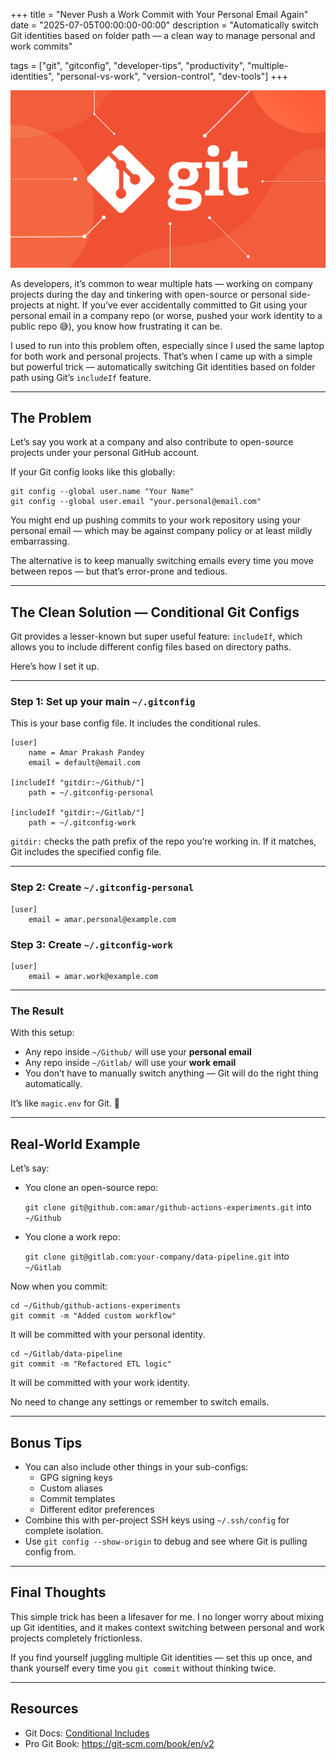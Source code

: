 +++
title = "Never Push a Work Commit with Your Personal Email Again"
date = "2025-07-05T00:00:00-00:00"
description = "Automatically switch Git identities based on folder path — a clean way to manage personal and work commits"

tags = ["git", "gitconfig", "developer-tips", "productivity", "multiple-identities", "personal-vs-work", "version-control", "dev-tools"]
+++

![banner](/images/never-push-a-work-commit-with-your-personal-email-again/banner.png)

As developers, it’s common to wear multiple hats — working on company projects during the day and tinkering with open-source or personal side-projects at night. If you’ve ever accidentally committed to Git using your personal email in a company repo (or worse, pushed your work identity to a public repo 😅), you know how frustrating it can be.

I used to run into this problem often, especially since I used the same laptop for both work and personal projects. That’s when I came up with a simple but powerful trick — automatically switching Git identities based on folder path using Git’s `includeIf` feature.

---

## The Problem

Let’s say you work at a company and also contribute to open-source projects under your personal GitHub account.

If your Git config looks like this globally:

```
git config --global user.name "Your Name"
git config --global user.email "your.personal@email.com"
```

You might end up pushing commits to your work repository using your personal email — which may be against company policy or at least mildly embarrassing.

The alternative is to keep manually switching emails every time you move between repos — but that’s error-prone and tedious.

---

## The Clean Solution — Conditional Git Configs

Git provides a lesser-known but super useful feature: `includeIf`, which allows you to include different config files based on directory paths.

Here’s how I set it up.

---

### Step 1: Set up your main `~/.gitconfig`

This is your base config file. It includes the conditional rules.

```
[user]
    name = Amar Prakash Pandey
    email = default@email.com

[includeIf "gitdir:~/Github/"]
    path = ~/.gitconfig-personal

[includeIf "gitdir:~/Gitlab/"]
    path = ~/.gitconfig-work

```

`gitdir:` checks the path prefix of the repo you’re working in. If it matches, Git includes the specified config file.

---

### Step 2: Create `~/.gitconfig-personal`

```
[user]
    email = amar.personal@example.com

```

### Step 3: Create `~/.gitconfig-work`

```
[user]
    email = amar.work@example.com

```

---

### The Result

With this setup:

- Any repo inside `~/Github/` will use your **personal email**
- Any repo inside `~/Gitlab/` will use your **work email**
- You don’t have to manually switch anything — Git will do the right thing automatically.

It’s like `magic.env` for Git. 🌟

---

## Real-World Example

Let’s say:

- You clone an open-source repo:
    
    `git clone git@github.com:amar/github-actions-experiments.git` into `~/Github`
    
- You clone a work repo:
    
    `git clone git@gitlab.com:your-company/data-pipeline.git` into `~/Gitlab`
    

Now when you commit:

```
cd ~/Github/github-actions-experiments
git commit -m "Added custom workflow"

```

It will be committed with your personal identity.

```
cd ~/Gitlab/data-pipeline
git commit -m "Refactored ETL logic"

```

It will be committed with your work identity.

No need to change any settings or remember to switch emails.

---

## Bonus Tips

- You can also include other things in your sub-configs:
    - GPG signing keys
    - Custom aliases
    - Commit templates
    - Different editor preferences
- Combine this with per-project SSH keys using `~/.ssh/config` for complete isolation.
- Use `git config --show-origin` to debug and see where Git is pulling config from.

---

## Final Thoughts

This simple trick has been a lifesaver for me. I no longer worry about mixing up Git identities, and it makes context switching between personal and work projects completely frictionless.

If you find yourself juggling multiple Git identities — set this up once, and thank yourself every time you `git commit` without thinking twice.

---

## Resources

- Git Docs: [Conditional Includes](https://git-scm.com/docs/git-config#_conditional_includes)
- Pro Git Book: https://git-scm.com/book/en/v2